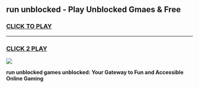 
## run unblocked - Play Unblocked Gmaes & Free
<h3>
<a href="https://news.freeplayer.one?title=run_unblocked&ref=16F">CLICK TO PLAY</a></h3>
<hr>

<h3>
<a href="https://news.freeplayer.one?title=run_unblocked&ref=16F">CLICK 2 PLAY</a>
  
</h3>

<a href="https://news.freeplayer.one?title=run_unblocked&ref=16F/"><img src="https://clearcache.store/games.png"></a>


**run unblocked games unblocked: Your Gateway to Fun and Accessible Online Gaming**
